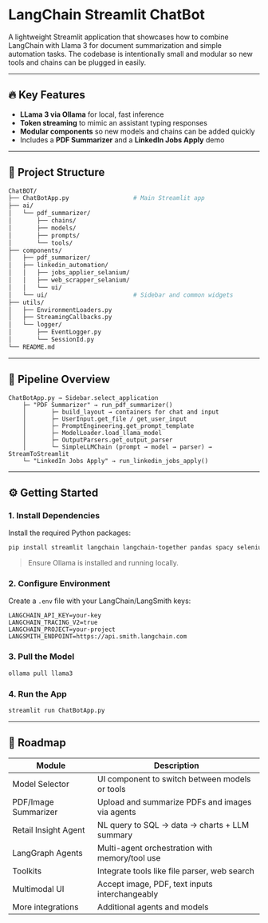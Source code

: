 # LangChain Streamlit ChatBot

A lightweight Streamlit application that showcases how to combine LangChain with Llama 3 for document summarization and simple automation tasks. The codebase is intentionally small and modular so new tools and chains can be plugged in easily.

---

## 🔥 Key Features

- **LLama 3 via Ollama** for local, fast inference
- **Token streaming** to mimic an assistant typing responses
- **Modular components** so new models and chains can be added quickly
- Includes a **PDF Summarizer** and a **LinkedIn Jobs Apply** demo

---

## 🧱 Project Structure

```bash
ChatBOT/
├── ChatBotApp.py                  # Main Streamlit app
├── ai/
│   └── pdf_summarizer/
│       ├── chains/
│       ├── models/
│       ├── prompts/
│       └── tools/
├── components/
│   ├── pdf_summarizer/
│   ├── linkedin_automation/
│   │   ├── jobs_applier_selanium/
│   │   ├── web_scrapper_selanium/
│   │   └── ui/
│   └── ui/                        # Sidebar and common widgets
├── utils/
│   ├── EnvironmentLoaders.py
│   ├── StreamingCallbacks.py
│   └── logger/
│       ├── EventLogger.py
│       └── SessionId.py
└── README.md
```

---

## 🔗 Pipeline Overview

```
ChatBotApp.py → Sidebar.select_application
    ├─ "PDF Summarizer" → run_pdf_summarizer()
    │       ├─ build_layout → containers for chat and input
    │       ├─ UserInput.get_file / get_user_input
    │       ├─ PromptEngineering.get_prompt_template
    │       ├─ ModelLoader.load_llama_model
    │       ├─ OutputParsers.get_output_parser
    │       └─ SimpleLLMChain (prompt → model → parser) → StreamToStreamlit
    └─ "LinkedIn Jobs Apply" → run_linkedin_jobs_apply()
```

---

## ⚙️ Getting Started

### 1. Install Dependencies

Install the required Python packages:

```bash
pip install streamlit langchain langchain-together pandas spacy selenium
```

> Ensure Ollama is installed and running locally.

### 2. Configure Environment

Create a `.env` file with your LangChain/LangSmith keys:

```env
LANGCHAIN_API_KEY=your-key
LANGCHAIN_TRACING_V2=true
LANGCHAIN_PROJECT=your-project
LANGSMITH_ENDPOINT=https://api.smith.langchain.com
```

### 3. Pull the Model

```bash
ollama pull llama3
```

### 4. Run the App

```bash
streamlit run ChatBotApp.py
```

---

## 🧭 Roadmap

| Module               | Description                                                   |
|----------------------|---------------------------------------------------------------|
| Model Selector       | UI component to switch between models or tools               |
| PDF/Image Summarizer | Upload and summarize PDFs and images via agents              |
| Retail Insight Agent | NL query to SQL → data → charts + LLM summary                |
| LangGraph Agents     | Multi-agent orchestration with memory/tool use               |
| Toolkits             | Integrate tools like file parser, web search                 |
| Multimodal UI        | Accept image, PDF, text inputs interchangeably               |
| More integrations    | Additional agents and models                                 |

